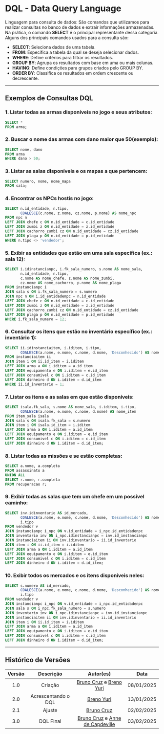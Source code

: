# DQL - Data Query Language

Linguagem para consulta de dados: São comandos que utilizamos para realizar consultas no banco de dados e extrair informações armazenadas.  
Na prática, o comando **SELECT** é o principal representante dessa categoria. Alguns dos principais comandos usados para a consulta são:

- **SELECT**: Seleciona dados de uma tabela.
- **FROM**: Especifica a tabela da qual se deseja selecionar dados.
- **WHERE**: Define critérios para filtrar os resultados.
- **GROUP BY**: Agrupa os resultados com base em uma ou mais colunas.
- **HAVING**: Define condições para grupos criados pelo GROUP BY.
- **ORDER BY**: Classifica os resultados em ordem crescente ou decrescente.

---

## Exemplos de Consultas DQL

### 1. Listar todas as armas disponíveis no jogo e seus atributos:
```sql
SELECT * 
FROM arma;
```

### 2. Buscar o nome das armas com dano maior que 50(exemplo):
```sql
SELECT nome, dano 
FROM arma
WHERE dano > 50;
```

### 3. Listar as salas disponíveis e os mapas a que pertencem:
```sql
SELECT numero, nome, nome_mapa 
FROM sala;
```

### 4. Encontrar os NPCs hostis no jogo:
```sql
SELECT n.id_entidade, n.tipo, 
       COALESCE(c.nome, z.nome, cz.nome, p.nome) AS nome_npc
FROM npc n
LEFT JOIN chefe c ON n.id_entidade = c.id_entidade
LEFT JOIN zumbi z ON n.id_entidade = z.id_entidade
LEFT JOIN cachorro_zumbi cz ON n.id_entidade = cz.id_entidade
LEFT JOIN plaga p ON n.id_entidade = p.id_entidade
WHERE n.tipo <> 'vendedor';

```

### 5. Exibir as entidades que estão em uma sala específica (ex.: sala 12):
```sql
SELECT i.idinstancianpc, i.fk_sala_numero, s.nome AS nome_sala, 
       n.id_entidade, n.tipo, 
       c.nome AS nome_chefe, z.nome AS nome_zumbi, 
       cz.nome AS nome_cachorro, p.nome AS nome_plaga
FROM instancianpc i
JOIN sala s ON i.fk_sala_numero = s.numero
JOIN npc n ON i.id_entidadenpc = n.id_entidade
LEFT JOIN chefe c ON n.id_entidade = c.id_entidade
LEFT JOIN zumbi z ON n.id_entidade = z.id_entidade
LEFT JOIN cachorro_zumbi cz ON n.id_entidade = cz.id_entidade
LEFT JOIN plaga p ON n.id_entidade = p.id_entidade
WHERE i.fk_sala_numero = 12;

```

### 6. Consultar os itens que estão no inventário específico (ex.: inventário 1):
```sql
SELECT ii.idinstanciaitem, i.iditem, i.tipo, 
       COALESCE(a.nome, e.nome, c.nome, d.nome, 'Desconhecido') AS nome_item
FROM instanciaitem ii
JOIN item i ON ii.id_item = i.iditem
LEFT JOIN arma a ON i.iditem = a.id_item
LEFT JOIN equipamento e ON i.iditem = e.id_item
LEFT JOIN consumivel c ON i.iditem = c.id_item
LEFT JOIN dinheiro d ON i.iditem = d.id_item
WHERE ii.id_inventario = 1;

```

### 7. Listar os itens e as salas em que estão disponíveis:
```sql
SELECT isala.fk_sala, s.nome AS nome_sala, i.iditem, i.tipo, 
       COALESCE(a.nome, e.nome, c.nome, d.nome) AS nome_item
FROM item_sala isala
JOIN sala s ON isala.fk_sala = s.numero
JOIN item i ON isala.id_item = i.iditem
LEFT JOIN arma a ON i.iditem = a.id_item
LEFT JOIN equipamento e ON i.iditem = e.id_item
LEFT JOIN consumivel c ON i.iditem = c.id_item
LEFT JOIN dinheiro d ON i.iditem = d.id_item;
```

### 8. Listar todas as missões e se estão completas:
```sql
SELECT a.nome, a.completa
FROM assassinato a
UNION ALL
SELECT r.nome, r.completa
FROM recuperacao r;
```

### 9. Exibir todas as salas que tem um chefe em um possível caminho:
```sql
SELECT inv.idinventario AS id_mercado, 
       COALESCE(a.nome, e.nome, c.nome, d.nome, 'Desconhecido') AS nome_item, 
       i.tipo
FROM vendedor v
JOIN instancianpc i_npc ON v.id_entidade = i_npc.id_entidadenpc
JOIN inventario inv ON i_npc.idinstancianpc = inv.id_instancianpc
JOIN instanciaitem ii ON inv.idinventario = ii.id_inventario
JOIN item i ON ii.id_item = i.iditem
LEFT JOIN arma a ON i.iditem = a.id_item
LEFT JOIN equipamento e ON i.iditem = e.id_item
LEFT JOIN consumivel c ON i.iditem = c.id_item
LEFT JOIN dinheiro d ON i.iditem = d.id_item;
```

### 10. Exibir todos os mercados e os itens disponíveis neles:
```sql
SELECT s.numero AS id_mercado, 
       COALESCE(a.nome, e.nome, c.nome, d.nome, 'Desconhecido') AS nome_item, 
       i.tipo
FROM vendedor v
JOIN instancianpc i_npc ON v.id_entidade = i_npc.id_entidadenpc
JOIN sala s ON i_npc.fk_sala_numero = s.numero
JOIN inventario inv ON i_npc.idinstancianpc = inv.id_instancianpc
JOIN instanciaitem ii ON inv.idinventario = ii.id_inventario
JOIN item i ON ii.id_item = i.iditem
LEFT JOIN arma a ON i.iditem = a.id_item
LEFT JOIN equipamento e ON i.iditem = e.id_item
LEFT JOIN consumivel c ON i.iditem = c.id_item
LEFT JOIN dinheiro d ON i.iditem = d.id_item;
```

---

## Histórico de Versões

| Versão |      Descrição      |                                            Autor(es)                                            |    Data    |
| :----: | :-----------------: | :---------------------------------------------------------------------------------------------: | :--------: |
|  1.0   |       Criação       |      [Bruno Cruz](https://github.com/Brunocrzz) e [Breno Yuri](https://github.com/YuriBre)      | 08/01/2025 |
|  2.0   | Acrescentando o DQL |                            [Breno Yuri](https://github.com/YuriBre)                             | 13/01/2025 |
|  2.1   |       Ajuste        |                           [Bruno Cruz](https://github.com/Brunocrzz)                            | 02/02/2025 |
|  3.0   |      DQL Final      | [Bruno Cruz](https://github.com/Brunocrzz) e [Anne de Capdeville](https://github.com/nanecapde) | 03/02/2025 |

